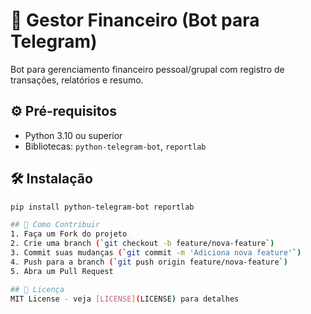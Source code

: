 # 🤖 Gestor Financeiro (Bot para Telegram)

Bot para gerenciamento financeiro pessoal/grupal com registro de transações, relatórios e resumo.

## ⚙️ Pré-requisitos
- Python 3.10 ou superior
- Bibliotecas: `python-telegram-bot`, `reportlab`

## 🛠️ Instalação
```bash
pip install python-telegram-bot reportlab

## 🤝 Como Contribuir
1. Faça um Fork do projeto
2. Crie uma branch (`git checkout -b feature/nova-feature`)
3. Commit suas mudanças (`git commit -m 'Adiciona nova feature'`)
4. Push para a branch (`git push origin feature/nova-feature`)
5. Abra um Pull Request

## 📜 Licença
MIT License - veja [LICENSE](LICENSE) para detalhes
